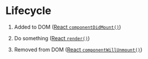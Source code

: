 # Lifecycle

1. Added to DOM ([React `componentDidMount()`](https://reactjs.org/docs/react-component.html#componentdidmount))

2. Do something ([React `render()`](https://reactjs.org/docs/react-component.html#render))

3. Removed from DOM ([React `componentWillUnmount()`](https://reactjs.org/docs/react-component.html#componentwillunmount))
